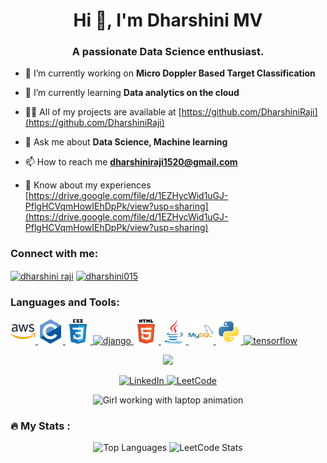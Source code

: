 <h1 align="center">Hi 👋, I'm Dharshini MV</h1>
<h3 align="center">A passionate Data Science enthusiast.</h3>

- 🔭 I’m currently working on **Micro Doppler Based Target Classification**

- 🌱 I’m currently learning **Data analytics on the cloud**

- 👨‍💻 All of my projects are available at [https://github.com/DharshiniRaji](https://github.com/DharshiniRaji)

- 💬 Ask me about **Data Science, Machine learning**

- 📫 How to reach me **dharshiniraji1520@gmail.com**

- 📄 Know about my experiences [https://drive.google.com/file/d/1EZHycWid1uGJ-PflgHCVqmHowIEhDpPk/view?usp=sharing](https://drive.google.com/file/d/1EZHycWid1uGJ-PflgHCVqmHowIEhDpPk/view?usp=sharing)

<h3 align="left">Connect with me:</h3>
<p align="left">
<a href="https://linkedin.com/in/dharshini-raji-54165a245/" target="blank"><img align="center" src="https://raw.githubusercontent.com/rahuldkjain/github-profile-readme-generator/master/src/images/icons/Social/linked-in-alt.svg" alt="dharshini raji" height="30" width="40" /></a>
<a href="https://www.leetcode.com/dharshini015" target="blank"><img align="center" src="https://raw.githubusercontent.com/rahuldkjain/github-profile-readme-generator/master/src/images/icons/Social/leet-code.svg" alt="dharshini015" height="30" width="40" /></a>
</p>

<h3 align="left">Languages and Tools:</h3>
<p align="left"> 
  <a href="https://aws.amazon.com" target="_blank" rel="noreferrer"> 
    <img src="https://raw.githubusercontent.com/devicons/devicon/master/icons/amazonwebservices/amazonwebservices-original-wordmark.svg" alt="aws" width="40" height="40"/> 
  </a> 
  <a href="https://www.cprogramming.com/" target="_blank" rel="noreferrer"> 
    <img src="https://raw.githubusercontent.com/devicons/devicon/master/icons/c/c-original.svg" alt="c" width="40" height="40"/> 
  </a> 
  <a href="https://www.w3schools.com/css/" target="_blank" rel="noreferrer"> 
    <img src="https://raw.githubusercontent.com/devicons/devicon/master/icons/css3/css3-original-wordmark.svg" alt="css3" width="40" height="40"/> 
  </a> 
  <a href="https://www.djangoproject.com/" target="_blank" rel="noreferrer"> 
    <img src="https://cdn.worldvectorlogo.com/logos/django.svg" alt="django" width="40" height="40"/> 
  </a> 
  <a href="https://www.w3.org/html/" target="_blank" rel="noreferrer"> 
    <img src="https://raw.githubusercontent.com/devicons/devicon/master/icons/html5/html5-original-wordmark.svg" alt="html5" width="40" height="40"/> 
  </a> 
  <a href="https://www.java.com" target="_blank" rel="noreferrer"> 
    <img src="https://raw.githubusercontent.com/devicons/devicon/master/icons/java/java-original.svg" alt="java" width="40" height="40"/> 
  </a> 
  <a href="https://www.mysql.com/" target="_blank" rel="noreferrer"> 
    <img src="https://raw.githubusercontent.com/devicons/devicon/master/icons/mysql/mysql-original-wordmark.svg" alt="mysql" width="40" height="40"/> 
  </a> 
  <a href="https://www.python.org" target="_blank" rel="noreferrer"> 
    <img src="https://raw.githubusercontent.com/devicons/devicon/master/icons/python/python-original.svg" alt="python" width="40" height="40"/> 
  </a> 
  <a href="https://www.tensorflow.org" target="_blank" rel="noreferrer"> 
    <img src="https://www.vectorlogo.zone/logos/tensorflow/tensorflow-icon.svg" alt="tensorflow" width="40" height="40"/> 
  </a> 
</p>

<div align="center">
  <img height="150" src="https://drive.google.com/file/d/1k1Sx8WdzR09spwHzQWtJ-ED9ToZOhSbu/view?usp=sharing" />
</div>

<p align="center">
  <a href="https://www.linkedin.com/in/dharshini-raji-54165a245/" target="blank">
    <img src="https://img.shields.io/badge/LinkedIn-0A66C2?style=for-the-badge&logo=linkedin&logoColor=white" alt="LinkedIn" />
  </a>
  <a href="https://leetcode.com/u/dharshini015/" target="blank">
    <img src="https://img.shields.io/badge/LeetCode-FFA116?style=for-the-badge&logo=leetcode&logoColor=white" alt="LeetCode" />
  </a>
</p>


<div align="center">
  <img src="https://media.giphy.com/media/26tn33aiTi1jkl6H6/giphy.gif" alt="Girl working with laptop animation" width="300">
</div>

<h3 align="left">🔥 My Stats :</h3>

<div align="center">
  <img src="https://github-readme-stats.vercel.app/api/top-langs/?username=dharshini015&layout=compact&theme=dark&hide_border=true" alt="Top Languages" height="150">
  <img src="https://leetcard.jacoblin.cool/dharshini015?theme=dark&ext=heatmap" alt="LeetCode Stats" width="400">
</div>
